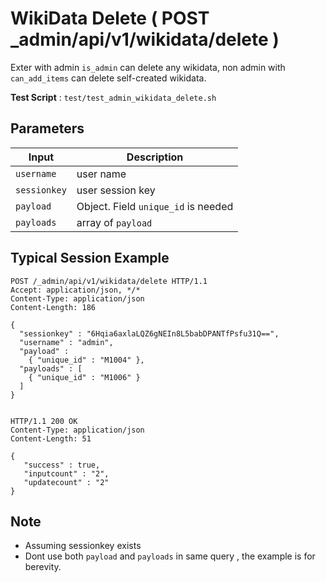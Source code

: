 # WikiData Delete ( POST _admin/api/v1/wikidata/delete )

Exter with admin `is_admin` can delete any wikidata, non admin with `can_add_items` can delete self-created wikidata.

**Test Script** : `test/test_admin_wikidata_delete.sh`

## Parameters

| Input | Description |
| ---- | ----------- |
| `username` | user name |
| `sessionkey` | user session key |
| `payload` | Object. Field `unique_id` is needed|
| `payloads` | array of `payload` |

## Typical Session Example

```
POST /_admin/api/v1/wikidata/delete HTTP/1.1
Accept: application/json, */*
Content-Type: application/json
Content-Length: 186

{
  "sessionkey" : "6Hqia6axlaLQZ6gNEIn8L5babDPANTfPsfu31Q==",
  "username" : "admin",
  "payload" : 
    { "unique_id" : "M1004" },
  "payloads" : [
    { "unique_id" : "M1006" }
  ]
}


HTTP/1.1 200 OK
Content-Type: application/json
Content-Length: 51

{
   "success" : true,
   "inputcount" : "2",
   "updatecount" : "2"
}
```

## Note

- Assuming sessionkey exists
- Dont use both `payload` and `payloads` in same query , the example is for berevity.

